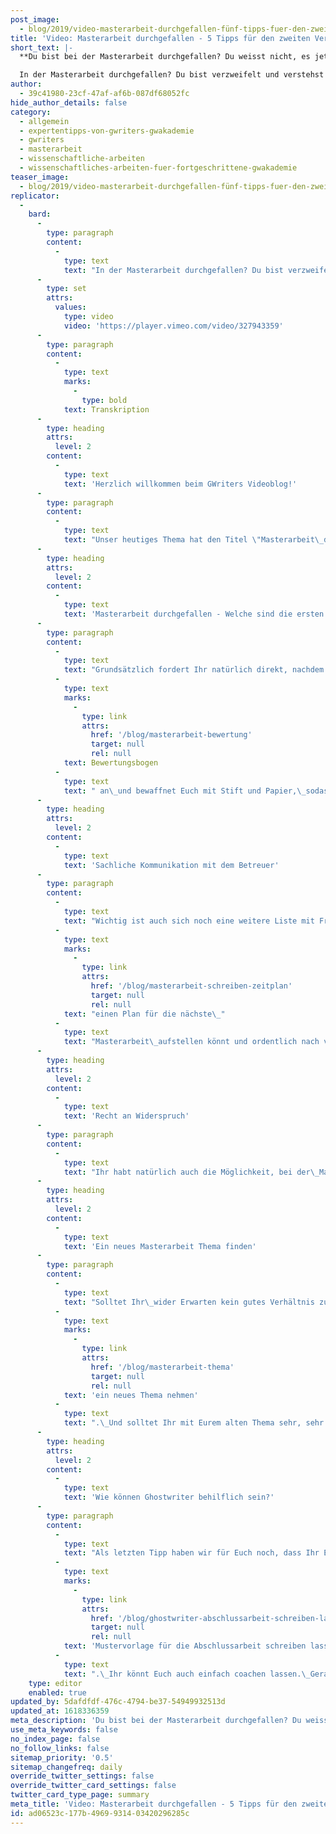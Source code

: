 ```yaml
---
post_image:
  - blog/2019/video-masterarbeit-durchgefallen-fünf-tipps-fuer-den-zweiten-versuch/Masterarbeit_durchgefallen-Ghostwriting.png
title: 'Video: Masterarbeit durchgefallen - 5 Tipps für den zweiten Versuch'
short_text: |-
  **Du bist bei der Masterarbeit durchgefallen? Du weisst nicht, es jetzt weitergehen soll? GWriters zeigt Euch, wie der zweite Versuch sicher klappt!**

  In der Masterarbeit durchgefallen? Du bist verzweifelt und verstehst die Gründe? Nicht den Mut verlieren! In unserem neuesten Videobeitrag möchten wir Dir unsere Profi-Tipps verraten, wie Du Dich erfolgreich auf den zweiten Versuch vorbereiten kannst...
author:
  - 39c41980-23cf-47af-af6b-087df68052fc
hide_author_details: false
category:
  - allgemein
  - expertentipps-von-gwriters-gwakademie
  - gwriters
  - masterarbeit
  - wissenschaftliche-arbeiten
  - wissenschaftliches-arbeiten-fuer-fortgeschrittene-gwakademie
teaser_image:
  - blog/2019/video-masterarbeit-durchgefallen-fünf-tipps-fuer-den-zweiten-versuch/Masterarbeit_durchgefallen-Ghostwriting.png
replicator:
  -
    bard:
      -
        type: paragraph
        content:
          -
            type: text
            text: "In der Masterarbeit durchgefallen? Du bist verzweifelt und verstehst die Gründe? Nicht den Mut verlieren! In unserem neuesten Videobeitrag möchten wir Dir unsere Profi-Tipps verraten, wie Du Dich erfolgreich auf den zweiten Versuch vorbereiten kannst.\_"
      -
        type: set
        attrs:
          values:
            type: video
            video: 'https://player.vimeo.com/video/327943359'
      -
        type: paragraph
        content:
          -
            type: text
            marks:
              -
                type: bold
            text: Transkription
      -
        type: heading
        attrs:
          level: 2
        content:
          -
            type: text
            text: 'Herzlich willkommen beim GWriters Videoblog!'
      -
        type: paragraph
        content:
          -
            type: text
            text: "Unser heutiges Thema hat den Titel \"Masterarbeit\_durchgefallen - 5 Tipps für den zweiten Versuch\".\_Solltet Ihr mit Eurer Masterarbeit wirklich durchgefallen sein,\_dann lasst bitte den Kopf nicht hängen, sondern schaut nach vorne.\_In diesem Video möchte ich Euch fünf Tipps mit auf den Weg geben, die Ihr beim Zweitversuch verwerten könnt.\_"
      -
        type: heading
        attrs:
          level: 2
        content:
          -
            type: text
            text: 'Masterarbeit durchgefallen - Welche sind die ersten Schritte?'
      -
        type: paragraph
        content:
          -
            type: text
            text: "Grundsätzlich fordert Ihr natürlich direkt, nachdem Ihr den Bescheid über die\_durchgefallene Masterarbeit bekommen habt, ein wissenschaftliches Gutachten\_beziehungsweise eben den "
          -
            type: text
            marks:
              -
                type: link
                attrs:
                  href: '/blog/masterarbeit-bewertung'
                  target: null
                  rel: null
            text: Bewertungsbogen
          -
            type: text
            text: " an\_und bewaffnet Euch mit Stift und Papier,\_sodass Ihr wirklich alles aufnehmt, was vielleicht an Fehlleistungen vorgekommen sein könnte.\_Schaut: warum seid Ihr durchgefallen?\_Welche Schwachstellen habt Ihr in der Arbeit?\_Welche Verbesserungsmöglichkeiten gibt es?\_Und seht zu, dass Ihr wirklich alle Kommentare\_umfänglich bearbeitet und auch versteht.\_Macht Euch dazu eine Liste und falls Ihr Kommentare nicht\_versteht oder bei diesen nicht einverstanden seid, nehmt Euch ein\_separates Blatt und schreibt diese Kommentare dort auf, weil Ihr\_sie im zweiten Schritt, da kommen wir gleich zu, noch gebrauchen werdet.\_"
      -
        type: heading
        attrs:
          level: 2
        content:
          -
            type: text
            text: 'Sachliche Kommunikation mit dem Betreuer'
      -
        type: paragraph
        content:
          -
            type: text
            text: "Wichtig ist auch sich noch eine weitere Liste mit Fragen für\_Euren Betreuer zu machen, denn nun habt Ihr die Möglichkeit und\_diese solltet Ihr auch nehmen, ein Gespräch mit Eurem Betreuer über die nicht bestandene\_Masterarbeit zu vereinbaren. In diesem Gespräch geht ja auf alle Einzelheiten und Fehlleistung ein.\_Ihr nehmt Euch die Notizen zur Hand, die Ihr bereits vorher gemacht\_habt und geht diese Schritt für Schritt mit Eurem Betreuer durch.\_Lasst Euch alle Fragen beantworten, alle Unklarheiten aus dem Weg räumen, so dass Ihr wirklich "
          -
            type: text
            marks:
              -
                type: link
                attrs:
                  href: '/blog/masterarbeit-schreiben-zeitplan'
                  target: null
                  rel: null
            text: "einen Plan für die nächste\_"
          -
            type: text
            text: "Masterarbeit\_aufstellen könnt und ordentlich nach vorne schauen könnt.\_Bleibt dabei bitte sachlich.\_Oftmals gibt es auch inhaltliche Differenzen zwischen Euch und Euren Betreuer.\_Dabei ist es ganz, ganz wichtig, dass Ihr\_sachlich bleibt, dass Ihr ein gutes Verhältnis\_sichert und auf einer objektiven Basis argumentiert.\_Manchen fällt das schwer, allerdings ist das die beste Möglichkeit, um nun weiter voranzukommen,\_denn spätere Betreuerwechsel oder ein schlechteres Verhältnis kosten Euch nur Zeit und Nerven\_und Euren Betreuer eben auch."
      -
        type: heading
        attrs:
          level: 2
        content:
          -
            type: text
            text: 'Recht an Widerspruch'
      -
        type: paragraph
        content:
          -
            type: text
            text: "Ihr habt natürlich auch die Möglichkeit, bei der\_Masterarbeit, wenn Ihr durchgefallen seid, eine Stellungnahme zu schreiben und einen Widerspruch einzulegen.\_Wichtig ist dabei, dass Ihr Euch natürlich an die Widerspruchsfristen\_Eurer Hochschule haltet und auch sonst alle Formalitäten Eurer\_Hochschule berücksichtigt.\_Schickt diese in der Regel an den Betreuer und an Euren\_Prüfungsausschuss. Haltet wie gesagt die Fristen ein.\_Es gibt auch die Möglichkeit bei einem Bescheid\_\_über einen Täuschungsverdacht einen Widerspruch einzulegen.\_Dies ist allerdings ein Thema für sich und sollte mit dem Prüfungsausschuss\_oder mit Eurem Betreuer bei der Hochschule\_gesondert gesprochen werden."
      -
        type: heading
        attrs:
          level: 2
        content:
          -
            type: text
            text: 'Ein neues Masterarbeit Thema finden'
      -
        type: paragraph
        content:
          -
            type: text
            text: "Solltet Ihr\_wider Erwarten kein gutes Verhältnis zu Eurem\_Betreuer mehr haben, nachdem Ihr in der Masterarbeit\_durchgefallen seid, dann habt Ihr natürlich\_auch die Möglichkeit den Betreuer zu wechseln.\_Dies solltet Ihr natürlich erst in letzter\_Instanz in Erwägung ziehen.\_Bis dahin heißt es, nach vorne schauen und ein neues Masterarbeit Thema entwickeln, dieses so schnell wie möglich anmelden,\_am besten eben wie gesagt auch mit dem bestehenden Betreuer,\_um nicht noch Zeit für die Suche nach einem neuen Betreuer zu\_verlieren. Und ganz, ganz wichtig, das alte Thema bitte nicht mit übernehmen, sondern wirklich "
          -
            type: text
            marks:
              -
                type: link
                attrs:
                  href: '/blog/masterarbeit-thema'
                  target: null
                  rel: null
            text: 'ein neues Thema nehmen'
          -
            type: text
            text: ".\_Und solltet Ihr mit Eurem alten Thema sehr, sehr zufrieden\_gewesen sein und sehr, sehr motiviert gewesen sein,\_dann sprecht mit Eurem Betreuer wie Ihr dieses modifizieren könnt, damit es als neues Thema auch als Masterarbeit angemeldet werden kann.\_"
      -
        type: heading
        attrs:
          level: 2
        content:
          -
            type: text
            text: 'Wie können Ghostwriter behilflich sein?'
      -
        type: paragraph
        content:
          -
            type: text
            text: "Als letzten Tipp haben wir für Euch noch, dass Ihr Euch einen Ghostwriter für Eure Masterarbeit\_nehmt, um Eure Schreibblockaden zu überwinden. Ihr müsst euch von diesem nicht unbedingt gleiche eine ganze "
          -
            type: text
            marks:
              -
                type: link
                attrs:
                  href: '/blog/ghostwriter-abschlussarbeit-schreiben-lassen'
                  target: null
                  rel: null
            text: 'Mustervorlage für die Abschlussarbeit schreiben lassen'
          -
            type: text
            text: ".\_Ihr könnt Euch auch einfach coachen lassen.\_Gerade um Schreibblockaden zu überwinden sind Coaches sehr, sehr geeignet. Die können Euch konkrete Tipps mitgeben,\_nicht nur zu dem Thema \"Schreibblockaden\", sondern\_\_auch zur eigenen Organisation. Stellt konkrete\_Milestones für den Schreibprozess Eurer Masterarbeit auf, damit Ihr nicht in Hast geratet, sondern das Ganze in Ruhe abarbeiten\_könnt und eben ordentlich und fokussiert nach vorne schauen könnt.\_Wie gesagt, im letzten Schritt habt Ihr auch die Möglichkeit Euch\_einen Lösungsvorschlag oder eine Mustervorlage für Eure Masterarbeit\_erstellen zu lassen.\_Ansonsten\_schreibt diese einfach runter und falls ein Problem, z.B. die Zitation gewesen sein sollte, Fußnoten oder\_Ausdrucksweise, dann habt Ihr auch die Möglichkeit eben Eure Arbeit\_lektorieren zu lassen oder eine Textredaktion durchführen zu lassen.\_Unsere Experten von GWriters können Euch dazu natürlich\_konkret beraten, ruft einfach an. Und ja, ansonsten\_freue ich mich, dass Ihr zugeschaut habt\_und, wie gesagt, Kopf hoch, Zweitversuch machen,\_bestehen. Vielen Dank fürs Zusehen!"
    type: editor
    enabled: true
updated_by: 5dafdfdf-476c-4794-be37-54949932513d
updated_at: 1618336359
meta_description: 'Du bist bei der Masterarbeit durchgefallen? Du weisst nicht, es jetzt weitergehen soll? GWriters zeigt Euch, wie der zweite Versuch sicher klappt!'
use_meta_keywords: false
no_index_page: false
no_follow_links: false
sitemap_priority: '0.5'
sitemap_changefreq: daily
override_twitter_settings: false
override_twitter_card_settings: false
twitter_card_type_page: summary
meta_title: 'Video: Masterarbeit durchgefallen - 5 Tipps für den zweiten Versuch • GWriters.de'
id: ad06523c-177b-4969-9314-03420296285c
---
```

